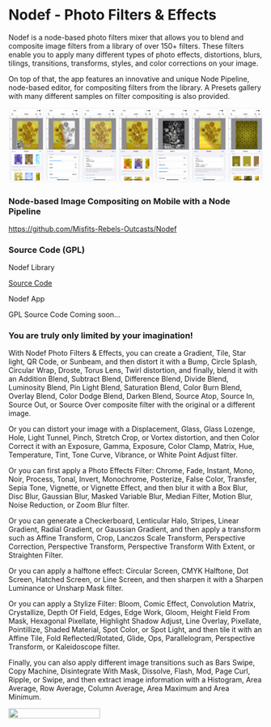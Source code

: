 # Nodef - Photo Filters & Effects 

Nodef is a node-based photo filters mixer that allows you to blend and composite image filters from a library of over 150+ filters. These filters enable you to apply many different types of photo effects, distortions, blurs, tilings, transitions, transforms, styles, and color corrections on your image.

On top of that, the app features an innovative and unique Node Pipeline, node-based editor, for compositing filters from the library. A Presets gallery with many different samples on filter compositing is also provided.

![Photo Filters & Effects](https://github.com/Misfits-Rebels-Outcasts/Nodef/blob/main/documentation/photofilterseffects.png?raw=true)

### Node-based Image Compositing on Mobile with a Node Pipeline

https://github.com/Misfits-Rebels-Outcasts/Nodef

### Source Code (GPL)

Nodef Library

[Source Code](https://github.com/Misfits-Rebels-Outcasts/Nodef/tree/main/code/Nodef%20Filters%20Library)

Nodef App

GPL Source Code Coming soon...

### You are truly only limited by your imagination!

With Nodef Photo Filters & Effects, you can create a Gradient, Tile, Star light, QR Code, or Sunbeam, and then distort it with a Bump, Circle Splash, Circular Wrap, Droste, Torus Lens, Twirl distortion, and finally, blend it with an Addition Blend, Subtract Blend, Difference Blend, Divide Blend, Luminosity Blend, Pin Light Blend, Saturation Blend, Color Burn Blend, Overlay Blend, Color Dodge Blend, Darken Blend, Source Atop, Source In, Source Out, or Source Over composite filter with the original or a different image.

Or you can distort your image with a Displacement, Glass, Glass Lozenge, Hole, Light Tunnel, Pinch, Stretch Crop, or Vortex distortion, and then Color Correct it with an Exposure, Gamma, Exposure, Color Clamp, Matrix, Hue, Temperature, Tint, Tone Curve, Vibrance, or White Point Adjust filter.

Or you can first apply a Photo Effects Filter: Chrome, Fade, Instant, Mono, Noir, Process, Tonal, Invert, Monochrome, Posterize, False Color, Transfer, Sepia Tone, Vignette, or Vignette Effect, and then blur it with a Box Blur, Disc Blur, Gaussian Blur, Masked Variable Blur, Median Filter, Motion Blur, Noise Reduction, or Zoom Blur filter.

Or you can generate a Checkerboard, Lenticular Halo, Stripes, Linear Gradient, Radial Gradient, or Gaussian Gradient, and then apply a transform such as Affine Transform, Crop, Lanczos Scale Transform, Perspective Correction, Perspective Transform, Perspective Transform With Extent, or Straighten Filter.

Or you can apply a halftone effect: Circular Screen, CMYK Halftone, Dot Screen, Hatched Screen, or Line Screen, and then sharpen it with a Sharpen Luminance or Unsharp Mask filter.

Or you can apply a Stylize Filter: Bloom, Comic Effect, Convolution Matrix, Crystallize, Depth Of Field, Edges, Edge Work, Gloom, Height Field From Mask, Hexagonal Pixellate, Highlight Shadow Adjust, Line Overlay, Pixellate, Pointillize, Shaded Material, Spot Color, or Spot Light, and then tile it with an Affine Tile, Fold Reflected/Rotated, Glide, Ops, Parallelogram, Perspective Transform, or Kaleidoscope filter.

Finally, you can also apply different image transitions such as Bars Swipe, Copy Machine, Disintegrate With Mask, Dissolve, Flash, Mod, Page Curl, Ripple, or Swipe, and then extract image information with a Histogram, Area Average, Row Average, Column Average, Area Maximum and Area Minimum.

<img src=https://user-images.githubusercontent.com/47021297/187184236-32b9797b-a0ee-4caa-b05d-a6c36dc554bd.png width="60%" height="60%" />


